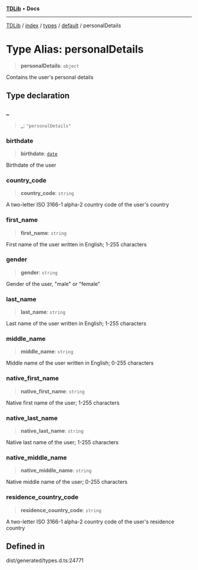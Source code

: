 [**TDLib**](../../../../../../README.md) • **Docs**

***

[TDLib](../../../../../../modules.md) / [index](../../../../../README.md) / [types](../../../README.md) / [default](../README.md) / personalDetails

# Type Alias: personalDetails

> **personalDetails**: `object`

Contains the user's personal details

## Type declaration

### \_

> **\_**: `"personalDetails"`

### birthdate

> **birthdate**: [`date`](date.md)

Birthdate of the user

### country\_code

> **country\_code**: `string`

A two-letter ISO 3166-1 alpha-2 country code of the user's country

### first\_name

> **first\_name**: `string`

First name of the user written in English; 1-255 characters

### gender

> **gender**: `string`

Gender of the user, "male" or "female"

### last\_name

> **last\_name**: `string`

Last name of the user written in English; 1-255 characters

### middle\_name

> **middle\_name**: `string`

Middle name of the user written in English; 0-255 characters

### native\_first\_name

> **native\_first\_name**: `string`

Native first name of the user; 1-255 characters

### native\_last\_name

> **native\_last\_name**: `string`

Native last name of the user; 1-255 characters

### native\_middle\_name

> **native\_middle\_name**: `string`

Native middle name of the user; 0-255 characters

### residence\_country\_code

> **residence\_country\_code**: `string`

A two-letter ISO 3166-1 alpha-2 country code of the user's residence country

## Defined in

dist/generated/types.d.ts:24771
